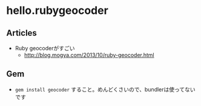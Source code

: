 hello.rubygeocoder
==================

Articles
--------

- Ruby geocoderがすごい
    - http://blog.mogya.com/2013/10/ruby-geocoder.html


Gem
---

- `gem install geocoder` すること。めんどくさいので、bundlerは使ってないです
